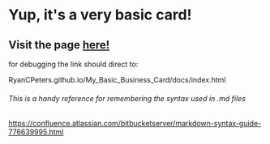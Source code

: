 # Yup, it's a very basic card!

## Visit the page [here!](RyanCPeters.github.io/My_Basic_Business_Card/docs/index.html)

for debugging the link should direct to:

RyanCPeters.github.io/My_Basic_Business_Card/docs/index.html


###### This is a handy reference for remembering the syntax used in .md files
https://confluence.atlassian.com/bitbucketserver/markdown-syntax-guide-776639995.html
